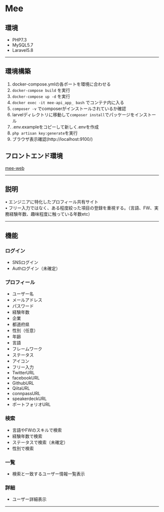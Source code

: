 # Mee

## 環境

- PHP7.3
- MySQL5.7
- Laravel5.8

---

## 環境構築

1. docker-compose.ymlの各ポートを環境に合わせる
2. `docker-compose build` を実行
3. `docker-compose up -d` を実行
4. `docker exec -it mee-api_app_ bash` でコンテナ内に入る
5. `composer -v` でcomposerがインストールされているか確認
6. larvelディレクトリに移動して`composer install`でパッケージをインストール
7. .env.exampleをコピーして新しく.envを作成
8. `php artisan key:generate`を実行
9. ブラウザ表示確認(http://localhost:9100/)


## フロントエンド環境

[mee-web](https://github.com/namizatork/mee-web)

---

## 説明
• エンジニアに特化したプロフィール共有サイト   
• フリー入力ではなく、ある程度絞った項目の登録を重視する。（言語、FW、実務経験年数、趣味程度に触っている年数etc）

---

## 機能

### ログイン
- SNSログイン
- Authログイン（未確定）

### プロフィール
- ユーザー名
- メールアドレス
- パスワード
- 経験年数
- 企業
- 都道府県
- 性別（任意）
- 年齢
- 言語
- フレームワーク
- ステータス
- アイコン
- フリー入力 
- TwitterURL
- facebookURL
- GithubURL
- QiitaURL
- connpassURL
- speakerdeckURL
- ポートフォリオURL

### 検索
- 言語やFWのスキルで検索
- 経験年数で検索
- ステータスで検索（未確定）
- 性別で検索

### 一覧
- 検索と一致するユーザー情報一覧表示

### 詳細
- ユーザー詳細表示

---